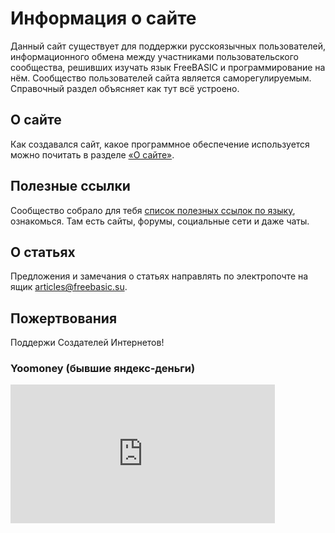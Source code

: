 # Информация о сайте

Данный сайт существует для поддержки русскоязычных пользователей, информационного обмена между участниками пользовательского сообщества, решивших изучать язык FreeBASIC и программирование на нём. Сообщество пользователей сайта является саморегулируемым. Справочный раздел объясняет как тут всё устроено.


## О сайте

Как создавался сайт, какое программное обеспечение используется можно почитать в разделе [«О сайте»](/help/about.htm).


## Полезные ссылки

Сообщество собрало для тебя [список полезных ссылок по языку](/help/links.htm), ознакомься. Там есть сайты, форумы, социальные сети и даже чаты.


## О статьях

Предложения и замечания о статьях направлять по электропочте на ящик [articles@freebasic.su](mailto:articles@freebasic.su).


## Пожертвования

Поддержи Создателей Интернетов!

### Yoomoney (бывшие яндекс‐деньги)

<iframe src="https://yoomoney.ru/quickpay/shop-widget?writer=seller&targets=%D0%9F%D0%BE%D0%B4%D0%B4%D0%B5%D1%80%D0%B6%D0%BA%D0%B0%20%D1%81%D0%B0%D0%B9%D1%82%D0%B0%20freebasic.su&targets-hint=&default-sum=100&button-text=11&payment-type-choice=on&hint=&successURL=&quickpay=shop&account=410011690783697" width="423" height="222" frameborder="0" allowtransparency="true" scrolling="no"></iframe>
